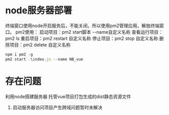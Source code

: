 
# node服务器部署
终端窗口使用node开启服务后，不能关闭。所以使用pm2管理应用，解放终端窗口。
pm2使用：
启动项目：pm2 start脚本 --name自定义名称
查看运行项目：pm2 ls
重启项目：pm2 restart 自定义名称
停止项目：pm2 stop 自定义名称
删除项目：pm2 delete 自定义名称

```js
npm i pm2 -g
pm2 start .\index.js --name NB_vue
```

# 存在问题
利用node搭建服务器
托管vue项目打包生成的dist静态资源文件 

1. 启动服务器访问项目产生跨域问题暂时未解决